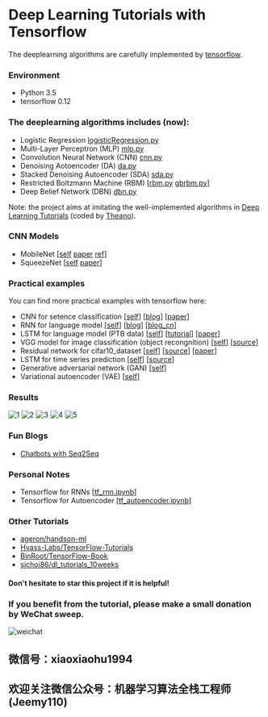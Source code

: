 # Deep Learning Tutorials with Tensorflow
The deeplearning algorithms are carefully implemented by [tensorflow](https://www.tensorflow.org/).  
### Environment
- Python 3.5
- tensorflow 0.12

### The deeplearning algorithms includes (now):
- Logistic Regression  [logisticRegression.py](https://github.com/xiaohu2015/DeepLearning_tutorials/blob/master/models/logisticRegression.py)
- Multi-Layer Perceptron (MLP) [mlp.py](https://github.com/xiaohu2015/DeepLearning_tutorials/blob/master/models/mlp.py)
- Convolution Neural Network (CNN) [cnn.py](https://github.com/xiaohu2015/DeepLearning_tutorials/blob/master/models/cnn.py)
- Denoising Aotoencoder (DA) [da.py](https://github.com/xiaohu2015/DeepLearning_tutorials/blob/master/models/da.py)
- Stacked Denoising Autoencoder (SDA) [sda.py](https://github.com/xiaohu2015/DeepLearning_tutorials/blob/master/models/sda.py)
- Restricted Boltzmann Machine (RBM) [[rbm.py](https://github.com/xiaohu2015/DeepLearning_tutorials/blob/master/models/rbm.py)    [gbrbm.py](https://github.com/xiaohu2015/DeepLearning_tutorials/blob/master/models/gbrbm.py)]
- Deep Belief Network (DBN) [dbn.py](https://github.com/xiaohu2015/DeepLearning_tutorials/blob/master/models/dbn.py)

Note: the project aims at imitating the well-implemented algorithms in [Deep Learning Tutorials](http://www.deeplearning.net/tutorial/) (coded by [Theano](http://deeplearning.net/software/theano/index.html)).

### CNN Models
- MobileNet [[self](https://github.com/xiaohu2015/DeepLearning_tutorials/blob/master/CNNs/MobileNet.py) [paper](https://arxiv.org/abs/1704.04861) [ref](https://github.com/Zehaos/MobileNet/blob/master/nets/mobilenet.py)]
- SqueezeNet [[self](https://github.com/xiaohu2015/DeepLearning_tutorials/blob/master/CNNs/SqueezeNet.py) [paper](https://arxiv.org/abs/1602.07360)]



### Practical examples
You can find more practical examples with tensorflow here:
- CNN for setence classification [[self](https://github.com/xiaohu2015/DeepLearning_tutorials/tree/master/examples/cnn_setence_classification)] [[blog](http://www.wildml.com/2015/12/implementing-a-cnn-for-text-classification-in-tensorflow/)] [[paper](https://arxiv.org/pdf/1408.5882v2.pdf)]
- RNN for language model [[self](https://github.com/xiaohu2015/DeepLearning_tutorials/tree/master/examples/rnn_language_model)] [[blog](http://www.wildml.com/2015/09/recurrent-neural-networks-tutorial-part-2-implementing-a-language-model-rnn-with-python-numpy-and-theano/)] [[blog_cn](http://blog.csdn.net/xiaohu2022/article/details/54578013)]
- LSTM for language model (PTB data) [[self](https://github.com/xiaohu2015/DeepLearning_tutorials/tree/master/examples/lstm_model_ptb)] [[tutorial](https://www.tensorflow.org/versions/r0.12/tutorials/recurrent/index.html#recurrent-neural-networks)] [[paper](https://arxiv.org/pdf/1409.2329.pdf)]
- VGG model for image classification (object recongnition) [[self](https://github.com/xiaohu2015/DeepLearning_tutorials/tree/master/examples/VGG)] [[source](https://github.com/machrisaa/tensorflow-vgg)]
- Residual network for cifar10_dataset [[self](https://github.com/xiaohu2015/DeepLearning_tutorials/tree/master/examples/Resnet)] [[source](https://github.com/wenxinxu/resnet-in-tensorflow)] [[paper](https://arxiv.org/pdf/1603.05027v3.pdf)]
- LSTM for time series prediction [[self](https://github.com/xiaohu2015/DeepLearning_tutorials/blob/master/examples/lstm_time_series_regression)] [[source](https://github.com/MorvanZhou/tutorials/blob/master/tensorflowTUT/tf20_RNN2.2/full_code.py)]
- Generative adversarial network (GAN) [[self](https://github.com/xiaohu2015/DeepLearning_tutorials/blob/master/examples/gan)]
- Variational autoencoder (VAE) [[self](https://github.com/xiaohu2015/DeepLearning_tutorials/tree/master/examples/VAE)]

### Results
![1](https://github.com/xiaohu2015/DeepLearning_tutorials/blob/master/results/filters_corruption_30.png)
![2](https://github.com/xiaohu2015/DeepLearning_tutorials/blob/master/results/new_filters_at_epoch_14.png)
![3](https://github.com/xiaohu2015/DeepLearning_tutorials/blob/master/results/new_original_and_10samples.png)
![4](https://github.com/xiaohu2015/DeepLearning_tutorials/blob/master/results/DBN_results.png)
![5](https://github.com/xiaohu2015/DeepLearning_tutorials/blob/master/examples/lstm_time_series_regression/lstm_regression_results.png)

### Fun Blogs
- [Chatbots with Seq2Seq](http://suriyadeepan.github.io/2016-06-28-easy-seq2seq/)

### Personal Notes
- Tensorflow for RNNs [[tf_rnn.ipynb](https://github.com/xiaohu2015/DeepLearning_tutorials/blob/master/notes/tf_rnn.ipynb)]
- Tensorflow for Autoencoder [[tf_autoencoder.ipynb](https://github.com/xiaohu2015/DeepLearning_tutorials/blob/master/notes/tf_autoencoder.ipynb)]

### Other Tutorials
- [ageron/handson-ml
](https://github.com/ageron/handson-ml/)
- [Hvass-Labs/TensorFlow-Tutorials
](https://github.com/Hvass-Labs/TensorFlow-Tutorials)
- [BinRoot/TensorFlow-Book
](https://github.com/BinRoot/TensorFlow-Book)
- [sjchoi86/dl_tutorials_10weeks
](https://github.com/sjchoi86/dl_tutorials_10weeks)

#### Don't hesitate to star this project if it is helpful!
### If you benefit from the tutorial, please make a small donation by WeChat sweep.
![weichat](https://github.com/xiaohu2015/DeepLearning_tutorials/blob/master/results/weichat.jpg)
## 微信号：xiaoxiaohu1994
## 欢迎关注微信公众号：机器学习算法全栈工程师(Jeemy110)
